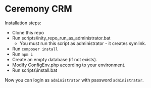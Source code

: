 # Ceremony CRM

Installation steps:

  * Clone this repo
  * Run scripts/inity_repo_run_as_administrator.bat
    * You must run this script as administrator - it creates symlink.
  * Run `composer install`
  * Run `npm i`
  * Create an empty database (if not exists).
  * Modify ConfigEnv.php according to your environment.
  * Run scripts\install.bat

Now you can login as `administrator` with password `administrator`.
